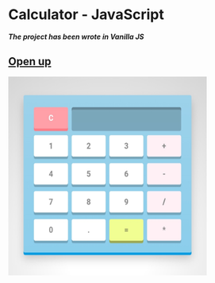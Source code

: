 # Calculator - JavaScript
***The project has been wrote in Vanilla JS***
## [Open up](https://calculator-js2507.netlify.app)
[<img src="overview.jpg" width="400" height="400">](https://calculator-js2507.netlify.app)
